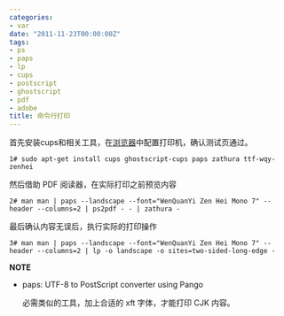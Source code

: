 ```yaml
---
categories:
- var
date: "2011-11-23T00:00:00Z"
tags:
- ps
- paps
- lp
- cups
- postscript
- ghostscript
- pdf
- adobe
title: 命令行打印
---
```


首先安装cups和相关工具，在[浏览器][1]中配置打印机，确认测试页通过。

    1# sudo apt-get install cups ghostscript-cups paps zathura ttf-wqy-zenhei

然后借助 PDF 阅读器，在实际打印之前预览内容

    2# man man | paps --landscape --font="WenQuanYi Zen Hei Mono 7" --header --columns=2 | ps2pdf - - | zathura -

最后确认内容无误后，执行实际的打印操作

    3# man man | paps --landscape --font="WenQuanYi Zen Hei Mono 7" --header --columns=2 | lp -o landscape -o sites=two-sided-long-edge -

**NOTE**

* paps: UTF-8 to PostScript converter using Pango

  必需类似的工具，加上合适的 xft 字体，才能打印 CJK 内容。  

[1]: http://127.0.0.1:631/
